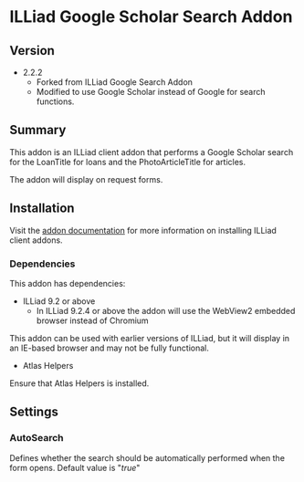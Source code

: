 # ILLiad Google Scholar Search Addon

## Version
- 2.2.2
    - Forked from ILLiad Google Search Addon
    - Modified to use Google Scholar instead of Google for search functions.

## Summary
This addon is an ILLiad client addon that performs a Google Scholar search for the LoanTitle for loans and the PhotoArticleTitle for articles. 

The addon will display on request forms. 

## Installation

Visit the [addon documentation](https://atlas-sys.atlassian.net/wiki/spaces/ILLiadAddons/pages/3149384/Installing+Addons) for more information on installing ILLiad client addons.

### Dependencies 

This addon has dependencies:

* ILLiad 9.2 or above
    * In ILLiad 9.2.4 or above the addon will use the WebView2 embedded browser instead of Chromium

This addon can be used with earlier versions of ILLiad, but it will display in an IE-based browser and may not be fully functional.

*    Atlas Helpers

Ensure that Atlas Helpers is installed.

## Settings

### AutoSearch
Defines whether the search should be automatically performed when the form opens. Default value is "*true*"
